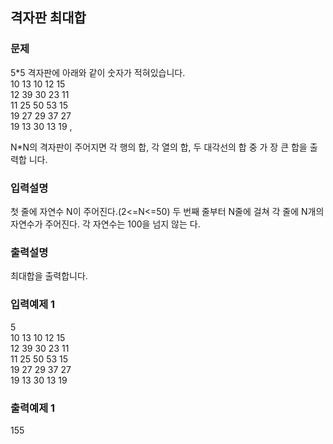 ## 격자판 최대합
### 문제
5*5 격자판에 아래와 같이 숫자가 적혀있습니다. <br>
10 13 10 12 15<br>
 12 39 30 23 11<br>
 11 25 50 53 15 <br>
 19 27 29 37 27 <br>
 19 13 30 13 19 ,<br>

 N*N의 격자판이 주어지면 각 행의 합, 각 열의 합, 두 대각선의 합 중 가 장 큰 합을 출력합
니다.
 ### 입력설명
첫 줄에 자연수 N이 주어진다.(2<=N<=50) 
두 번째 줄부터 N줄에 걸쳐 각 줄에 N개의 자연수가 주어진다. 각 자연수는 100을 넘지 않는
다. 
### 출력설명
최대합을 출력합니다.
 ### 입력예제 1                                   
5 <br>
 10 13 10 12 15 <br>
 12 39 30 23 11<br>
 11 25 50 53 15<br>
 19 27 29 37 27<br>
 19 13 30 13 19<br>
 ### 출력예제 1
 155
